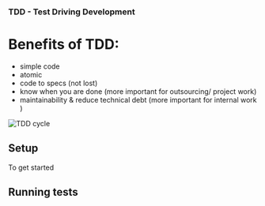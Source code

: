 ### TDD - Test Driving Development 

# Benefits of TDD:
- simple code 
- atomic
- code to specs (not lost)
- know when you are done (more important for outsourcing/ project work)
- maintainability & reduce technical debt (more important for internal work )


![TDD cycle](https://s3.amazonaws.com/ckl-website-static/wp-content/uploads/2017/03/TDD-e1492712699769-300x300.png)

## Setup
To get started 

## Running tests